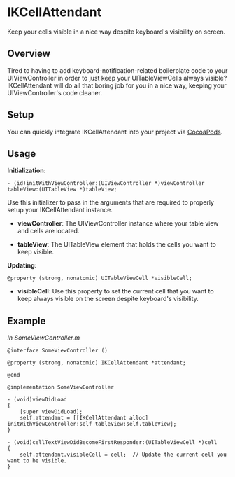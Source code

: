 IKCellAttendant
===============
Keep your cells visible in a nice way despite keyboard's visibility on screen.

Overview
--------
Tired to having to add keyboard-notification-related boilerplate code to your UIViewController in order to just keep your UITableViewCells always visible? IKCellAttendant will do all that boring job for you in a nice way, keeping your UIViewController's code cleaner.

Setup
-----
You can quickly integrate IKCellAttendant into your project via [CocoaPods](http://cocoapods.org/).

Usage
-----
__Initialization:__

`- (id)initWithViewController:(UIViewController *)viewController tableView:(UITableView *)tableView;`

Use this initializer to pass in the arguments that are required to properly setup your IKCellAttendant instance.

- __viewController__: The UIViewController instance where your table view and cells are located.

- __tableView__: The UITableView element that holds the cells you want to keep visible.

__Updating:__

`@property (strong, nonatomic) UITableViewCell *visibleCell;`

 - __visibleCell__: Use this property to set the current cell that you want to keep always visible on the screen despite keyboard's visibility.

Example
-------
_In SomeViewController.m_

```
@interface SomeViewController ()

@property (strong, nonatomic) IKCellAttendant *attendant;

@end

@implementation SomeViewController

- (void)viewDidLoad
{
    [super viewDidLoad];
    self.attendant = [[IKCellAttendant alloc] initWithViewController:self tableView:self.tableView];
}

- (void)cellTextViewDidBecomeFirstResponder:(UITableViewCell *)cell
{
    self.attendant.visibleCell = cell;	// Update the current cell you want to be visible.
}
```
